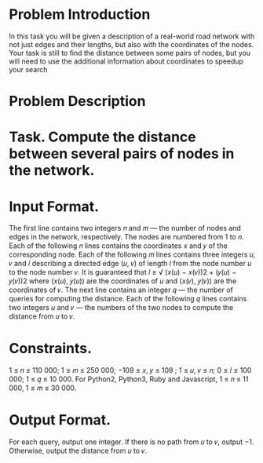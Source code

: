 # Problem Introduction
In this task you will be given a description of a real-world road network
with not just edges and their lengths, but also with the coordinates of the
nodes. Your task is still to find the distance between some pairs of nodes,
but you will need to use the additional information about coordinates to
speedup your search

# Problem Description
# Task. Compute the distance between several pairs of nodes in the network.
# Input Format.
The first line contains two integers 𝑛 and 𝑚 — the number of nodes and edges in the
network, respectively. The nodes are numbered from 1 to 𝑛. Each of the following 𝑛 lines contains the
coordinates 𝑥 and 𝑦 of the corresponding node. Each of the following 𝑚 lines contains three integers
𝑢, 𝑣 and 𝑙 describing a directed edge (𝑢, 𝑣) of length 𝑙 from the node number 𝑢 to the node number 𝑣.
It is guaranteed that 𝑙 ≥
√︀
(𝑥(𝑢) − 𝑥(𝑣))2 + (𝑦(𝑢) − 𝑦(𝑣))2 where (𝑥(𝑢), 𝑦(𝑢)) are the coordinates of 𝑢
and (𝑥(𝑣), 𝑦(𝑣)) are the coordinates of 𝑣. The next line contains an integer 𝑞 — the number of queries
for computing the distance. Each of the following 𝑞 lines contains two integers 𝑢 and 𝑣 — the numbers
of the two nodes to compute the distance from 𝑢 to 𝑣.
# Constraints.
1 ≤ 𝑛 ≤ 110 000; 1 ≤ 𝑚 ≤ 250 000; −109 ≤ 𝑥, 𝑦 ≤ 109
; 1 ≤ 𝑢, 𝑣 ≤ 𝑛; 0 ≤ 𝑙 ≤ 100 000;
1 ≤ 𝑞 ≤ 10 000. For Python2, Python3, Ruby and Javascript, 1 ≤ 𝑛 ≤ 11 000, 1 ≤ 𝑚 ≤ 30 000.
# Output Format.
For each query, output one integer. If there is no path from 𝑢 to 𝑣, output −1. Otherwise,
output the distance from 𝑢 to 𝑣.

